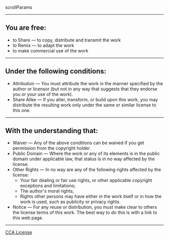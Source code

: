 scrollParams

---
## You are free:
* to Share — to copy, distribute and transmit the work
* to Remix — to adapt the work
* to make commercial use of the work

---
## Under the following conditions:
* Attribution — You must attribute the work in the manner specified by the author or licensor (but not in any way that suggests that they endorse you or your use of the work).
* Share Alike — If you alter, transform, or build upon this work, you may distribute the resulting work only under the same or similar license to this one.

---
## With the understanding that:
* Waiver — Any of the above conditions can be waived if you get permission from the copyright holder.
* Public Domain — Where the work or any of its elements is in the public domain under applicable law, that status is in no way affected by the license.
* Other Rights — In no way are any of the following rights affected by the license:
	* Your fair dealing or fair use rights, or other applicable copyright exceptions and limitations;
	* The author's moral rights;
	* Rights other persons may have either in the work itself or in how the work is used, such as publicity or privacy rights.
* Notice — For any reuse or distribution, you must make clear to others the license terms of this work. The best way to do this is with a link to this web page.

---

[CCA License](http://creativecommons.org/licenses/by-sa/3.0/deed.en_US)